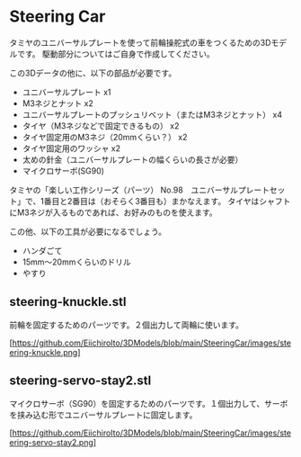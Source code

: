 # Steering Car
タミヤのユニバーサルプレートを使って前輪操舵式の車をつくるための3Dモデルです。
駆動部分についてはご自身で作成してください。

この3Dデータの他に、以下の部品が必要です。

- ユニバーサルプレート x1
- M3ネジとナット x2
- ユニバーサルプレートのプッシュリベット（またはM3ネジとナット） x4
- タイヤ（M3ネジなどで固定できるもの） x2
- タイヤ固定用のM3ネジ（20mmくらい？） x2
- タイヤ固定用のワッシャ x2
- 太めの針金（ユニバーサルプレートの幅くらいの長さが必要）
- マイクロサーボ(SG90)

タミヤの「楽しい工作シリーズ（パーツ） No.98　ユニバーサルプレートセット」で、1番目と2番目は（おそらく3番目も）まかなえます。
タイヤはシャフトにM3ネジが入るものであれば、お好みのものを使えます。

この他、以下の工具が必要になるでしょう。
- ハンダごて
- 15mm〜20mmくらいのドリル
- やすり

## steering-knuckle.stl
前輪を固定するためのパーツです。２個出力して両輪に使います。

[https://github.com/EiichiroIto/3DModels/blob/main/SteeringCar/images/steering-knuckle.png]

## steering-servo-stay2.stl
マイクロサーボ（SG90）を固定するためのパーツです。１個出力して、サーボを挟み込む形でユニバーサルプレートに固定します。

[https://github.com/EiichiroIto/3DModels/blob/main/SteeringCar/images/steering-servo-stay2.png]



